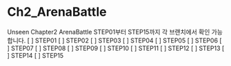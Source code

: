 # Ch2_ArenaBattle
Unseen Chapter2 ArenaBattle
STEP01부터 STEP15까지 각 브랜치에서 확인 가능합니다.
[ ] STEP01
[ ] STEP02
[ ] STEP03
[ ] STEP04
[ ] STEP05
[ ] STEP06
[ ] STEP07
[ ] STEP08
[ ] STEP09
[ ] STEP10
[ ] STEP11
[ ] STEP12
[ ] STEP13
[ ] STEP14
[ ] STEP15
